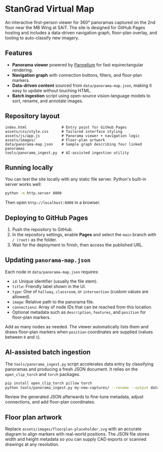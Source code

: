 # StanGrad Virtual Map

An interactive first-person viewer for 360° panoramas captured on the 2nd floor near the
MB Wing at SAIT. The site is designed for GitHub Pages hosting and includes a data-driven
navigation graph, floor-plan overlay, and tooling to auto-classify new imagery.

## Features

- **Panorama viewer** powered by [Pannellum](https://pannellum.org/) for fast equirectangular rendering.
- **Navigation graph** with connection buttons, filters, and floor-plan markers.
- **Data-driven content** sourced from `data/panorama-map.json`, making it easy to update without touching HTML.
- **Batch ingestion** script using open-source vision-language models to sort, rename, and annotate images.

## Repository layout

```
index.html                # Entry point for GitHub Pages
assets/css/style.css      # Tailored interface styling
assets/js/app.js          # Panorama viewer + navigation logic
assets/images/            # Floor-plan artwork
data/panorama-map.json    # Sample graph describing four linked panoramas
tools/panorama_ingest.py  # AI-assisted ingestion utility
```

## Running locally

You can test the site locally with any static file server. Python's built-in server works
well:

```bash
python -m http.server 8000
```

Then open `http://localhost:8000` in a browser.

## Deploying to GitHub Pages

1. Push the repository to GitHub.
2. In the repository settings, enable **Pages** and select the `main` branch with `/ (root)`
   as the folder.
3. Wait for the deployment to finish, then access the published URL.

## Updating `panorama-map.json`

Each node in `data/panorama-map.json` requires:

- `id`: Unique identifier (usually the file stem).
- `title`: Friendly label shown in the UI.
- `type`: One of `hallway`, `classroom`, or `intersection` (custom values are allowed).
- `image`: Relative path to the panorama file.
- `connections`: Array of node IDs that can be reached from this location.
- Optional metadata such as `description`, `features`, and `position` for floor-plan markers.

Add as many nodes as needed. The viewer automatically lists them and draws floor-plan
markers when `position` coordinates are supplied (values between `0` and `1`).

## AI-assisted batch ingestion

The `tools/panorama_ingest.py` script accelerates data entry by classifying panoramas and
producing a fresh JSON document. It relies on the `open_clip_torch` and `torch` packages.

```bash
pip install open_clip_torch pillow torch
python tools/panorama_ingest.py my-new-captures/ --rename --output data/panorama-map.json
```

Review the generated JSON afterwards to fine-tune metadata, adjust connections, and add
floor-plan coordinates.

## Floor plan artwork

Replace `assets/images/floorplan-placeholder.svg` with an accurate diagram to align markers
with real-world positions. The JSON file stores width and height metadata so you can supply
CAD exports or scanned drawings at any resolution.
